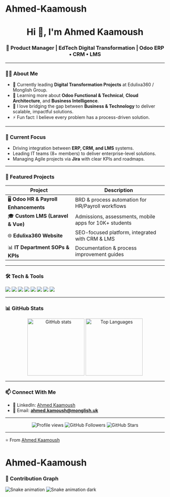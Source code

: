 # Ahmed-Kaamoush<h1 align="center">Hi 👋, I'm Ahmed Kaamoush</h1>
<h3 align="center">🚀  Product Manager | EdTech Digital Transformation | Odoo ERP • CRM • LMS</h3>

---

### 👨‍💻 About Me  
- 🔭 Currently leading **Digital Transformation Projects** at Edulixa360 / Monglish Group.  
- 🌱 Learning more about **Odoo Functional & Technical**, **Cloud Architecture**, and **Business Intelligence**.  
- 👯 I love bridging the gap between **Business & Technology** to deliver scalable, impactful solutions.  
- ⚡ Fun fact: I believe every problem has a process-driven solution.  

---

### 🔭 Current Focus
- Driving integration between **ERP, CRM, and LMS** systems.  
- Leading IT teams (8+ members) to deliver enterprise-level solutions.  
- Managing Agile projects via **Jira** with clear KPIs and roadmaps.  

---

### 📂 Featured Projects
| Project | Description |
|---------|-------------|
| 🖥️ **Odoo HR & Payroll Enhancements** | BRD & process automation for HR/Payroll workflows |
| 🎓 **Custom LMS (Laravel & Vue)** | Admissions, assessments, mobile apps for 10K+ students |
| 🌐 **Edulixa360 Website** | SEO-focused platform, integrated with CRM & LMS |
| 📊 **IT Department SOPs & KPIs** | Documentation & process improvement guides |

---

### 🛠️ Tech & Tools
<p align="left">
  <img src="https://img.shields.io/badge/-Odoo-7E57C2?style=flat&logo=odoo&logoColor=white" />
  <img src="https://img.shields.io/badge/-Jira-0052CC?style=flat&logo=jira&logoColor=white" />
  <img src="https://img.shields.io/badge/-Laravel-FF2D20?style=flat&logo=laravel&logoColor=white" />
  <img src="https://img.shields.io/badge/-Vue.js-4FC08D?style=flat&logo=vue.js&logoColor=white" />
  <img src="https://img.shields.io/badge/-MySQL-4479A1?style=flat&logo=mysql&logoColor=white" />
  <img src="https://img.shields.io/badge/-Power%20BI-F2C811?style=flat&logo=power-bi&logoColor=black" />
  <img src="https://img.shields.io/badge/-AWS-FF9900?style=flat&logo=amazonaws&logoColor=white" />
  <img src="https://img.shields.io/badge/-Hetzner-D50C2D?style=flat&logo=hetzner&logoColor=white" />
</p>

---

### 📊 GitHub Stats
<p align="center">
  <img src="https://github-readme-stats.vercel.app/api?username=ahmedkaamoush&show_icons=true&theme=tokyonight" alt="GitHub stats" height="180" />
  <img src="https://github-readme-stats.vercel.app/api/top-langs/?username=ahmedkaamoush&layout=compact&theme=tokyonight" alt="Top Languages" height="180" />
</p>

---

### 📫 Connect With Me
- 💼 LinkedIn: [Ahmed Kaamoush](https://www.linkedin.com/in/ahmed-kaamoush-86b345169/)  
- 📧 Email: **ahmed.kamoush@monglish.uk**  

---

<p align="center">
  <img src="https://komarev.com/ghpvc/?username=ahmedkaamoush&label=Profile%20views&color=0e75b6&style=flat" alt="Profile views" /> 
  <img src="https://img.shields.io/github/followers/ahmedkaamoush?label=Followers&style=social" alt="GitHub Followers" />
  <img src="https://img.shields.io/github/stars/ahmedkaamoush?label=Stars&style=social" alt="GitHub Stars" />
</p>

---

⭐️ From [Ahmed Kaamoush](https://github.com/ahmedkaamoush)
# Ahmed-Kaamoush
### 🐍 Contribution Graph

<!-- Light mode -->
<img src="https://raw.githubusercontent.com/ahmedkaamoush/ahmedk3mosh/output/snake.svg#gh-light-mode-only" alt="Snake animation" />

<!-- Dark mode -->
<img src="https://raw.githubusercontent.com/ahmedkaamoush/ahmedk3mosh/output/snake-dark.svg#gh-dark-mode-only" alt="Snake animation dark" />

